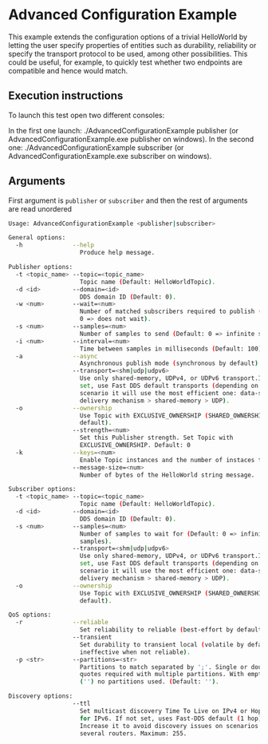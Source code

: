 # Advanced Configuration Example

This example extends the configuration options of a trivial HelloWorld by letting the user specify properties of
entities such as durability, reliability or specify the transport protocol to be used, among other possibilities. This
could be useful, for example, to quickly test whether two endpoints are compatible and hence would match.

## Execution instructions

To launch this test open two different consoles:

In the first one launch: ./AdvancedConfigurationExample publisher (or AdvancedConfigurationExample.exe publisher on windows).
In the second one: ./AdvancedConfigurationExample subscriber (or AdvancedConfigurationExample.exe subscriber on windows).

## Arguments

First argument is `publisher` or `subscriber` and then the rest of arguments are read unordered

```sh
Usage: AdvancedConfigurationExample <publisher|subscriber>

General options:
  -h              --help
                    Produce help message.

Publisher options:
  -t <topic_name> --topic=<topic_name>
                    Topic name (Default: HelloWorldTopic).
  -d <id>         --domain=<id>
                    DDS domain ID (Default: 0).
  -w <num>        --wait=<num>
                    Number of matched subscribers required to publish (Default:
                    0 => does not wait).
  -s <num>        --samples=<num>
                    Number of samples to send (Default: 0 => infinite samples).
  -i <num>        --interval=<num>
                    Time between samples in milliseconds (Default: 100).
  -a              --async
                    Asynchronous publish mode (synchronous by default).
                  --transport=<shm|udp|udpv6>
                    Use only shared-memory, UDPv4, or UDPv6 transport.If not
                    set, use Fast DDS default transports (depending on the
                    scenario it will use the most efficient one: data-sharing
                    delivery mechanism > shared-memory > UDP).
  -o              --ownership
                    Use Topic with EXCLUSIVE_OWNERSHIP (SHARED_OWNERSHIP by
                    default).
                  --strength=<num>
                    Set this Publisher strength. Set Topic with
                    EXCLUSIVE_OWNERSHIP. Default: 0
  -k              --keys=<num>
                    Enable Topic instances and the number of instaces to be used.
                  --message-size=<num>
                    Number of bytes of the HelloWorld string message.

Subscriber options:
  -t <topic_name> --topic=<topic_name>
                    Topic name (Default: HelloWorldTopic).
  -d <id>         --domain=<id>
                    DDS domain ID (Default: 0).
  -s <num>        --samples=<num>
                    Number of samples to wait for (Default: 0 => infinite
                    samples).
                  --transport=<shm|udp|udpv6>
                    Use only shared-memory, UDPv4, or UDPv6 transport.If not
                    set, use Fast DDS default transports (depending on the
                    scenario it will use the most efficient one: data-sharing
                    delivery mechanism > shared-memory > UDP).
  -o              --ownership
                    Use Topic with EXCLUSIVE_OWNERSHIP (SHARED_OWNERSHIP by
                    default).

QoS options:
  -r              --reliable
                    Set reliability to reliable (best-effort by default).
                  --transient
                    Set durability to transient local (volatile by default,
                    ineffective when not reliable).
  -p <str>        --partitions=<str>
                    Partitions to match separated by ';'. Single or double
                    quotes required with multiple partitions. With empty string
                    ('') no partitions used. (Default: '').

Discovery options:
                  --ttl
                    Set multicast discovery Time To Live on IPv4 or Hop Limit
                    for IPv6. If not set, uses Fast-DDS default (1 hop).
                    Increase it to avoid discovery issues on scenarios with
                    several routers. Maximum: 255.
```
